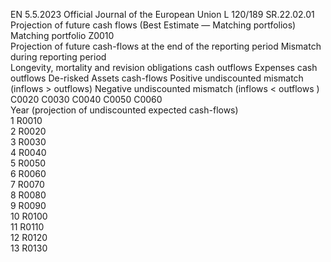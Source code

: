 EN  5.5.2023 Official Journal of the European Union L 120/189
 SR.22.02.01  
Projection of future cash flows (Best Estimate — Matching portfolios) 
Matching portfolio  Z0010  
Projection of future cash-flows at the end of the reporting period  Mismatch during reporting period  
Longevity, mortality 
and revision 
obligations cash 
outflows  Expenses cash 
outflows  De-risked Assets 
cash-flows  Positive undiscounted 
mismatch (inflows > 
outflows)  Negative undiscounted 
mismatch (inflows < 
outflows )  
C0020  C0030  C0040  C0050  C0060  
Year (projection of undiscounted 
expected cash-flows)  
1 R0010  
2 R0020  
3 R0030  
4 R0040  
5 R0050  
6 R0060  
7 R0070  
8 R0080  
9 R0090  
10  R0100  
11  R0110  
12  R0120  
13  R0130